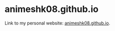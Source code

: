 # animeshk08.github.io
Link to my personal website: [animeshk08.github.io](https://animeshk08.github.io/).
